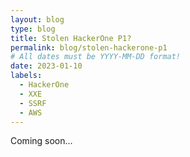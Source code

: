 ```yaml
---
layout: blog
type: blog
title: Stolen HackerOne P1?
permalink: blog/stolen-hackerone-p1
# All dates must be YYYY-MM-DD format!
date: 2023-01-10
labels:
  - HackerOne
  - XXE
  - SSRF
  - AWS
---
```


Coming soon...